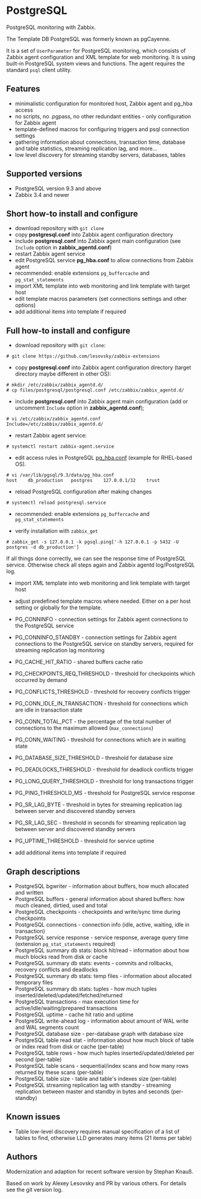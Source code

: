 PostgreSQL
==========

PostgreSQL monitoring with Zabbix.

The Template DB PostgreSQL was formerly known as pgCayenne.

It is a set of `UserParameter` for PostgreSQL monitoring, which consists of Zabbix agent configuration and XML template for web monitoring. It is using built-in PostgreSQL system views and functions. The agent requires the standard `psql` client utility.

## Features
- minimalistic configuration for monitored host, Zabbix agent and pg_hba access
- no scripts, no .pgpass, no other redundant entities - only configuration for Zabbix agent
- template-defined macros for configuring triggers and psql connection settings
- gathering information about connections, transaction time, database and table statistics, streaming replication lag, and more...
- low level discovery for streaming standby servers, databases, tables

## Supported versions
- PostgreSQL version 9.3 and above
- Zabbix 3.4 and newer

## Short how-to install and configure
- download repository with `git clone`
- copy __postgresql.conf__ into Zabbix agent configuration directory
- include __postgresql.conf__ into Zabbix agent main configuration (see `Include` option in __zabbix_agentd.conf__)
- restart Zabbix agent service
- edit PostgreSQL service __pg_hba.conf__ to allow connections from Zabbix agent
- recommended: enable extensions `pg_buffercache` and `pg_stat_statements`
- import XML template into web monitoring and link template with target host
- edit template macros parameters (set connections settings and other options)
- add additional items into template if required

## Full how-to install and configure
- download repository with `git clone`:
```
# git clone https://github.com/lesovsky/zabbix-extensions
```

- copy __postgresql.conf__ into Zabbix agent configuration directory (target directory maybe different in other OS):
```
# mkdir /etc/zabbix/zabbix_agentd.d/
# cp files/postgresql/postgresql.conf /etc/zabbix/zabbix_agentd.d/
```

- include __postgresql.conf__ into Zabbix agent main configuration (add or uncomment `Include` option in __zabbix_agentd.conf__);
```
# vi /etc/zabbix/zabbix_agentd.conf
Include=/etc/zabbix/zabbix_agentd.d/
```

- restart Zabbix agent service:
```
# systemctl restart zabbix-agent.service
```

- edit access rules in PostgreSQL [pg_hba.conf](http://www.postgresql.org/docs/9.3/static/auth-pg-hba-conf.html) (example for RHEL-based OS).
```
# vi /var/lib/pgsql/9.3/data/pg_hba.conf
host    db_production   postgres    127.0.0.1/32    trust
```

- reload PostgreSQL configuration after making changes
```
# systemctl reload postgresql.service
```

- recommended: enable extensions `pg_buffercache` and `pg_stat_statements`

- verify installation with `zabbix_get`
```
# zabbix_get -s 127.0.0.1 -k pgsql.ping['-h 127.0.0.1 -p 5432 -U postgres -d db_production']
```
If all things done correctly, we can see the response time of PostgreSQL service. Otherwise check all steps again and Zabbix agentd log/PostgreSQL log.

- import XML template into web monitoring and link template with target host

- adjust predefined template macros where needed. Either on a per host setting or globally for the template.
 - PG_CONNINFO - connection settings for Zabbix agent connections to the PostgreSQL service
 - PG_CONNINFO_STANDBY - connection settings for Zabbix agent connections to the PostgreSQL service on standby servers, required for streaming replication lag monitoring
 - PG_CACHE_HIT_RATIO - shared buffers cache ratio
 - PG_CHECKPOINTS_REQ_THRESHOLD - threshold for checkpoints which occurred by demand
 - PG_CONFLICTS_THRESHOLD - threshold for recovery conflicts trigger
 - PG_CONN_IDLE_IN_TRANSACTION - threshold for connections which are idle in transaction state
 - PG_CONN_TOTAL_PCT - the percentage of the total number of connections to the maximum allowed (`max_connections`)
 - PG_CONN_WAITING - threshold for connections which are in waiting state
 - PG_DATABASE_SIZE_THRESHOLD - threshold for database size
 - PG_DEADLOCKS_THRESHOLD - threshold for deadlock conflicts trigger
 - PG_LONG_QUERY_THRESHOLD - threshold for long transactions trigger
 - PG_PING_THRESHOLD_MS - threshold for PostgreSQL service response
 - PG_SR_LAG_BYTE - threshold in bytes for streaming replication lag between server and discovered standby servers
 - PG_SR_LAG_SEC - threshold in seconds for streaming replication lag between server and discovered standby servers
 - PG_UPTIME_THRESHOLD - threshold for service uptime

- add additional items into template if required

## Graph descriptions
- PostgreSQL bgwriter - information about buffers, how much allocated and written
- PostgreSQL buffers - general information about shared buffers: how much cleaned, dirtied, used and total
- PostgreSQL checkpoints - checkpoints and write/sync time during checkpoints
- PostgreSQL connections - connection info (idle, active, waiting, idle in transaction)
- PostgreSQL service response - service response, average query time (extension `pg_stat_statements` required)
- PostgreSQL summary db stats: block hit/read - information about how much blocks read from disk or cache
- PostgreSQL summary db stats: events - commits and rollbacks, recovery conflicts and deadlocks
- PostgreSQL summary db stats: temp files - information about allocated temporary files
- PostgreSQL summary db stats: tuples - how much tuples inserted/deleted/updated/fetched/returned
- PostgreSQL transactions - max execution time for active/idle/waiting/prepared transactions
- PostgreSQL uptime - cache hit ratio and uptime
- PostgreSQL write-ahead log - information about amount of WAL write and WAL segments count
- PostgreSQL database size - per-database graph with database size
- PostgreSQL table read stat - information about how much block of table or index read from disk or cache (per-table)
- PostgreSQL table rows - how much tuples inserted/updated/deleted per second (per-table)
- PostgreSQL table scans - sequential/index scans and how many rows returned by these scans (per-table)
- PostgreSQL table size - table and table's indexes size (per-table)
- PostgreSQL streaming replication lag with standby - streaming replication between master and standby in bytes and seconds (per-standby)

## Known issues
- Table low-level discovery requires manual specification of a list of tables to find, otherwise LLD generates many items (21 items per table)

## Authors
Modernization and adaption for recent software version by Stephan Knauß.

Based on work by Alexey Lesovsky and PR by various others.
For details see the git version log.
